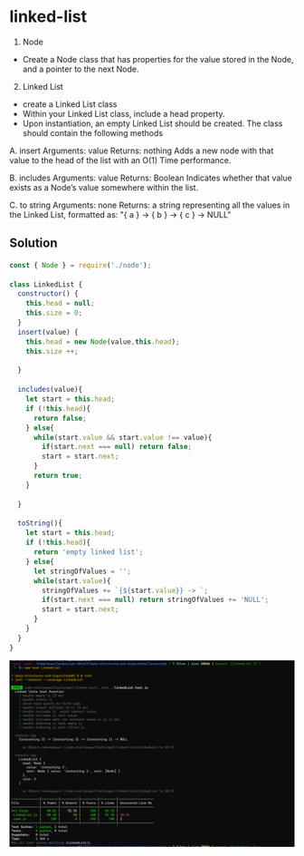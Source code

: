 # linked-list

1. Node
- Create a Node class that has properties for the value stored in the Node, and a pointer to the next Node.
2. Linked List
- create a Linked List class
- Within your Linked List class, include a head property.
- Upon instantiation, an empty Linked List should be created.
The class should contain the following methods

A. insert
Arguments: value
Returns: nothing
Adds a new node with that value to the head of the list with an O(1) Time performance.

B. includes
Arguments: value
Returns: Boolean
Indicates whether that value exists as a Node’s value somewhere within the list.

C. to string
Arguments: none
Returns: a string representing all the values in the Linked List, formatted as:
"{ a } -> { b } -> { c } -> NULL"

## Solution

``` javascript
const { Node } = require('./node');

class LinkedList {
  constructor() {
    this.head = null;
    this.size = 0;
  }
  insert(value) {
    this.head = new Node(value,this.head);
    this.size ++;
    
  }

  includes(value){
    let start = this.head;
    if (!this.head){
      return false;
    } else{
      while(start.value && start.value !== value){
        if(start.next === null) return false;
        start = start.next;
      }
      return true;
    }

  }

  toString(){
    let start = this.head;
    if (!this.head){
      return 'empty linked list';
    } else{
      let stringOfValues = '';
      while(start.value){
        stringOfValues += `{${start.value}} -> `;
        if(start.next === null) return stringOfValues += 'NULL';
        start = start.next;
      }
    }
  }
}

```
![Solution](./S.png)
